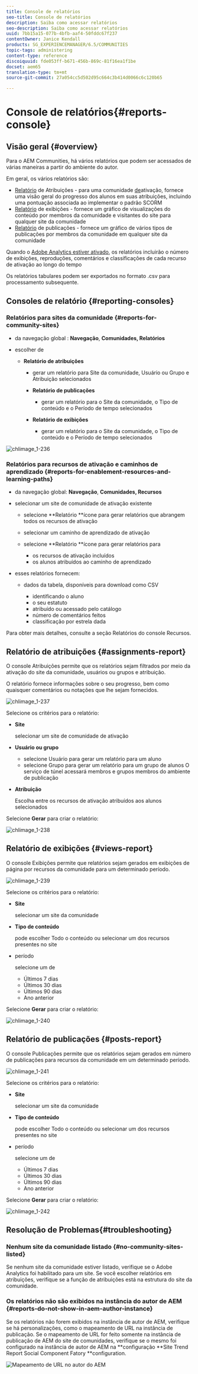 ```yaml
---
title: Console de relatórios
seo-title: Console de relatórios
description: Saiba como acessar relatórios
seo-description: Saiba como acessar relatórios
uuid: 7bb15a15-077b-4bfb-aaf4-50fddc67f237
contentOwner: Janice Kendall
products: SG_EXPERIENCEMANAGER/6.5/COMMUNITIES
topic-tags: administering
content-type: reference
discoiquuid: fde053ff-b671-456b-869c-81f16ea1f1be
docset: aem65
translation-type: tm+mt
source-git-commit: 27a054cc5d502d95c664c3b414d0066c6c120b65

---
```



# Console de relatórios{#reports-console}

## Visão geral {#overview}

Para o AEM Communities, há vários relatórios que podem ser acessados de várias maneiras a partir do ambiente do autor.

Em geral, os vários relatórios são:

* [Relatório](#assignments-report) de Atribuições - para uma comunidade [de](/help/communities/overview.md#enablement-community)ativação, fornece uma visão geral do progresso dos alunos em suas atribuições, incluindo uma pontuação associada ao implementar o padrão SCORM
* [Relatório](#views-report) de exibições - fornece um gráfico de visualizações do conteúdo por membros da comunidade e visitantes do site para qualquer site da comunidade
* [Relatório](#posts-report) de publicações - fornece um gráfico de vários tipos de publicações por membros da comunidade em qualquer site da comunidade

Quando o [Adobe Analytics estiver ativado](/help/communities/sites-console.md#analytics), os relatórios incluirão o número de exibições, reproduções, comentários e classificações de cada recurso de ativação ao longo do tempo

Os relatórios tabulares podem ser exportados no formato .csv para processamento subsequente.

## Consoles de relatório {#reporting-consoles}

### Relatórios para sites da comunidade {#reports-for-community-sites}

* da navegação global : **Navegação**, **Comunidades, Relatórios**

* escolher de

   * **Relatório de atribuições**

      * gerar um relatório para Site da comunidade, Usuário ou Grupo e Atribuição selecionados

      * **Relatório de publicações**

         * gerar um relatório para o Site da comunidade, o Tipo de conteúdo e o Período de tempo selecionados
      * **Relatório de exibições**

         * gerar um relatório para o Site da comunidade, o Tipo de conteúdo e o Período de tempo selecionados


![chlimage_1-236](assets/chlimage_1-236.png)

### Relatórios para recursos de ativação e caminhos de aprendizado {#reports-for-enablement-resources-and-learning-paths}

* da navegação global: **Navegação**, **Comunidades, Recursos**

* selecionar um site de comunidade de ativação existente

   * selecione **Relatório **ícone para gerar relatórios que abrangem todos os recursos de ativação
   * selecionar um caminho de aprendizado de ativação
   * selecione **Relatório **ícone para gerar relatórios para

      * os recursos de ativação incluídos
      * os alunos atribuídos ao caminho de aprendizado

* esses relatórios fornecem:

   * dados da tabela, disponíveis para download como CSV

      * identificando o aluno
      * o seu estatuto
      * atribuído ou acessado pelo catálogo
      * número de comentários feitos
      * classificação por estrela dada

Para obter mais detalhes, consulte a seção [](/help/communities/resources.md#report) Relatórios do console Recursos.

## Relatório de atribuições {#assignments-report}

O console Atribuições permite que os relatórios sejam filtrados por meio da ativação do site da comunidade, usuários ou grupos e atribuição.

O relatório fornece informações sobre o seu progresso, bem como quaisquer comentários ou notações que lhe sejam fornecidos.

![chlimage_1-237](assets/chlimage_1-237.png)

Selecione os critérios para o relatório:

* **Site**

   selecionar um site de comunidade de ativação

* **Usuário ou grupo**
   * selecione Usuário para gerar um relatório para um aluno
   * selecione Grupo para gerar um relatório para um grupo de alunos
   O serviço de túnel acessará membros e grupos membros do ambiente de publicação

* **Atribuição**

   Escolha entre os recursos de ativação atribuídos aos alunos selecionados

Selecione **Gerar** para criar o relatório:

![chlimage_1-238](assets/chlimage_1-238.png)

## Relatório de exibições {#views-report}

O console Exibições permite que relatórios sejam gerados em exibições de página por recursos da comunidade para um determinado período.

![chlimage_1-239](assets/chlimage_1-239.png)

Selecione os critérios para o relatório:

* **Site**

   selecionar um site da comunidade

* **Tipo de conteúdo**

   pode escolher Todo o conteúdo ou selecionar um dos recursos presentes no site

* período

   selecione um de

   * Últimos 7 dias
   * Últimos 30 dias
   * Últimos 90 dias
   * Ano anterior

Selecione **Gerar** para criar o relatório:

![chlimage_1-240](assets/chlimage_1-240.png)

## Relatório de publicações {#posts-report}

O console Publicações permite que os relatórios sejam gerados em número de publicações para recursos da comunidade em um determinado período.

![chlimage_1-241](assets/chlimage_1-241.png)

Selecione os critérios para o relatório:

* **Site**

   selecionar um site da comunidade

* **Tipo de conteúdo**

   pode escolher Todo o conteúdo ou selecionar um dos recursos presentes no site

* período

   selecione um de

   * Últimos 7 dias
   * Últimos 30 dias
   * Últimos 90 dias
   * Ano anterior

Selecione **Gerar** para criar o relatório:

![chlimage_1-242](assets/chlimage_1-242.png)

## Resolução de Problemas{#troubleshooting}

### Nenhum site da comunidade listado {#no-community-sites-listed}

Se nenhum site da comunidade estiver listado, verifique se o Adobe Analytics foi habilitado para um site. Se você escolher relatórios em atribuições, verifique se a função de atribuições está na estrutura do site da comunidade.

### Os relatórios não são exibidos na instância do autor de AEM {#reports-do-not-show-in-aem-author-instance}

Se os relatórios não forem exibidos na instância de autor de AEM, verifique se há personalizações, como o mapeamento de URL na instância de publicação. Se o mapeamento de URL for feito somente na instância de publicação de AEM do site de comunidades, verifique se o mesmo foi configurado na instância de autor de AEM na **configuração **Site Trend Report Social Component Fatory **configuration.

![Mapeamento de URL no autor do AEM](assets/sitetrend.png)